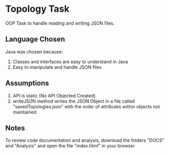 # Topology Task
OOP Task to handle reading and writing JSON files.

## Language Chosen
Java was chosen because:
1) Classes and interfaces are easy to understand in Java
2) Easy to manipulate and handle JSON files

## Assumptions
1) API is static (No API Objected Created)
2) writeJSON method writes the JSON Object in a file called "savedTopologies.json" with the order of attributes within objects not maintained

## Notes
To review code documentation and analysis, download the folders "DOCS" and "Analysis" and open the file "index.html" in your browser
